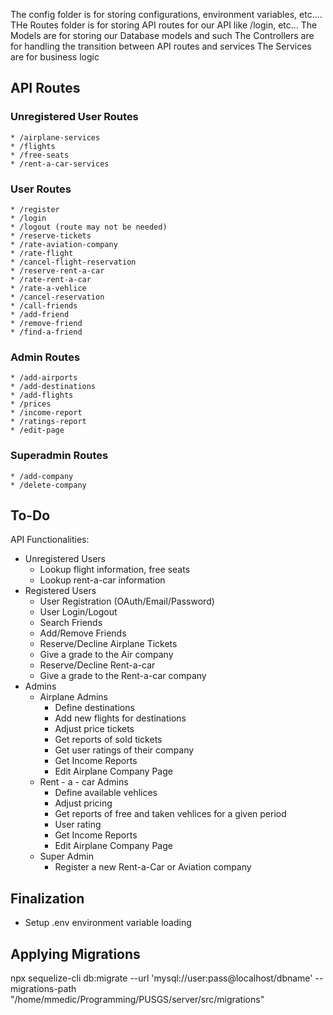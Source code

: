 The config folder is for storing configurations, environment variables, etc....
THe Routes folder is for storing API routes for our API like /login, etc...
The Models are for storing our Database models and such
The Controllers are for handling the transition between API routes and services
The Services are for business logic

## API Routes
### Unregistered User Routes
    * /airplane-services
    * /flights
    * /free-seats
    * /rent-a-car-services
### User Routes
    * /register
    * /login
    * /logout (route may not be needed)
    * /reserve-tickets
    * /rate-aviation-company
    * /rate-flight
    * /cancel-flight-reservation
    * /reserve-rent-a-car
    * /rate-rent-a-car
    * /rate-a-vehlice
    * /cancel-reservation
    * /call-friends
    * /add-friend
    * /remove-friend
    * /find-a-friend
### Admin Routes
    * /add-airports
    * /add-destinations
    * /add-flights
    * /prices
    * /income-report
    * /ratings-report
    * /edit-page
### Superadmin Routes
    * /add-company
    * /delete-company
## To-Do

API Functionalities:
 * Unregistered Users
    * Lookup flight information, free seats
    * Lookup rent-a-car information
 * Registered Users
    * User Registration (OAuth/Email/Password)
    * User Login/Logout
    * Search Friends
    * Add/Remove Friends
    * Reserve/Decline Airplane Tickets
    * Give a grade to the Air company
    * Reserve/Decline Rent-a-car
    * Give a grade to the Rent-a-car company
 * Admins
    * Airplane Admins
        * Define destinations
        * Add new flights for destinations
        * Adjust price tickets
        * Get reports of sold tickets
        * Get user ratings of their company
        * Get Income Reports
        * Edit Airplane Company Page
    * Rent - a - car Admins
        * Define available vehlices
        * Adjust pricing
        * Get reports of free and taken vehlices for a given period
        * User rating
        * Get Income Reports
        * Edit Airplane Company Page
    * Super Admin
        * Register a new Rent-a-Car or Aviation company

## Finalization
- Setup .env environment variable loading

## Applying Migrations
npx sequelize-cli db:migrate --url 'mysql://user:pass@localhost/dbname' --migrations-path "/home/mmedic/Programming/PUSGS/server/src/migrations"